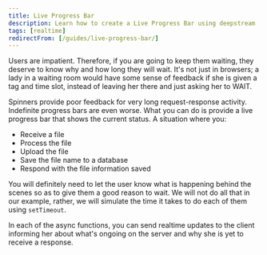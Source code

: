 ```yaml
---
title: Live Progress Bar
description: Learn how to create a Live Progress Bar using deepstream
tags: [realtime]
redirectFrom: [/guides/live-progress-bar/]
---
```


Users are impatient. Therefore, if you are going to keep them waiting, they deserve to know why and how long they will wait. It's not just in browsers; a lady in a waiting room would have some sense of feedback if she is given a tag and time slot, instead of leaving her there and just asking her to WAIT.

Spinners provide poor feedback for very long request-response activity. Indefinite progress bars are even worse. What you can do is provide a live progress bar that shows the current status. A situation where you:

- Receive a file
- Process the file
- Upload the file
- Save the file name to a database
- Respond with the file information saved

You will definitely need to let the user know what is happening behind the scenes so as to give them a good reason to wait. We will not do all that in our example, rather, we will simulate the time it takes to do each of them using `setTimeout`.

In each of the async functions, you can send realtime updates to the client informing her about what's ongoing on the server and why she is yet to receive a response.
